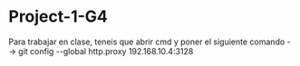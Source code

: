 # Project-1-G4
Para trabajar en clase, teneis que abrir cmd y poner el siguiente comando --> git config --global http.proxy 192.168.10.4:3128
